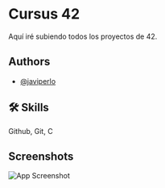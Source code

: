 
# Cursus 42

Aquí iré subiendo todos los proyectos de 42.


## Authors

- [@javiperlo](https://www.github.com/javiperlo)


## 🛠 Skills
Github, Git, C


## Screenshots

![App Screenshot](https://user-images.githubusercontent.com/17186736/179362743-0bbc48e1-ef7d-433b-b2fe-c285d95d514f.png)

